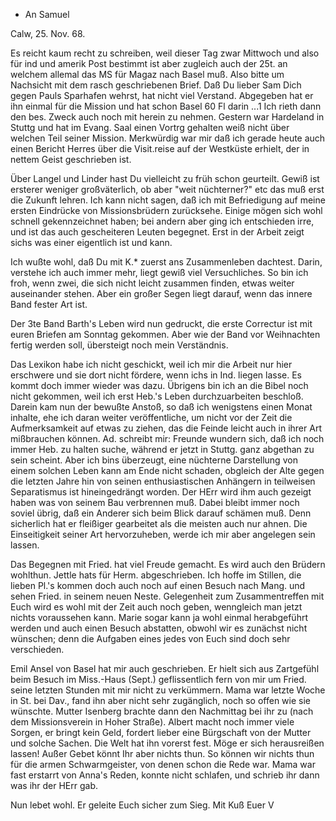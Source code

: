 + An Samuel

 Calw, 25. Nov. 68.

Es reicht kaum recht zu schreiben, weil dieser Tag zwar Mittwoch und also für ind und amerik Post bestimmt ist aber zugleich auch der 25t. an welchem allemal das MS für Magaz nach Basel muß. Also bitte um Nachsicht mit dem rasch geschriebenen Brief. Daß Du lieber Sam Dich gegen Pauls Sparhafen wehrst, hat nicht viel Verstand. Abgegeben hat er ihn einmal für die Mission und hat schon Basel 60 Fl darin ...1 Ich rieth dann den bes. Zweck auch noch mit herein zu nehmen. Gestern war Hardeland in Stuttg und hat im Evang. Saal einen Vortrg gehalten weiß nicht über welchen Teil seiner Mission. Merkwürdig war mir daß ich gerade heute auch einen Bericht Herres über die Visit.reise auf der Westküste erhielt, der in nettem Geist geschrieben ist.

Über Langel und Linder hast Du vielleicht zu früh schon geurteilt. Gewiß ist ersterer weniger großväterlich, ob aber "weit nüchterner?" etc das muß erst die Zukunft lehren. Ich kann nicht sagen, daß ich mit Befriedigung auf meine ersten Eindrücke von Missionsbrüdern zurücksehe. Einige mögen sich wohl schnell gekennzeichnet haben; bei andern aber ging ich entschieden irre, und ist das auch gescheiteren Leuten begegnet. Erst in der Arbeit zeigt sichs was einer eigentlich ist und kann.

Ich wußte wohl, daß Du mit K.<nobloch>* zuerst ans Zusammenleben dachtest. Darin, verstehe ich auch immer mehr, liegt gewiß viel Versuchliches. So bin ich froh, wenn zwei, die sich nicht leicht zusammen finden, etwas weiter auseinander stehen. Aber ein großer Segen liegt darauf, wenn das innere Band fester Art ist.

Der 3te Band Barth's Leben wird nun gedruckt, die erste Correctur ist mit euren Briefen am Sonntag gekommen. Aber wie der Band vor Weihnachten fertig werden soll, übersteigt noch mein Verständnis.

Das Lexikon habe ich nicht geschickt, weil ich mir die Arbeit nur hier erschwere und sie dort nicht fördere, wenn ichs in Ind. liegen lasse. Es kommt doch immer wieder was dazu. Übrigens bin ich an die Bibel noch nicht gekommen, weil ich erst Heb.'s Leben durchzuarbeiten beschloß. Darein kam nun der bewußte Anstoß, so daß ich wenigstens einen Monat inhalte, ehe ich daran weiter veröffentliche, um nicht vor der Zeit die Aufmerksamkeit auf etwas zu ziehen, das die Feinde leicht auch in ihrer Art mißbrauchen können. Ad. schreibt mir: Freunde wundern sich, daß ich noch immer Heb. zu halten suche, während er jetzt in Stuttg. ganz abgethan zu sein scheint. Aber ich bins überzeugt, eine nüchterne Darstellung von einem solchen Leben kann am Ende nicht schaden, obgleich der Alte gegen die letzten Jahre hin von seinen enthusiastischen Anhängern in teilweisen Separatismus ist hineingedrängt worden. Der HErr wird ihm auch gezeigt haben was von seinem Bau verbrennen muß. Dabei bleibt immer noch soviel übrig, daß ein Anderer sich beim Blick darauf schämen muß. Denn sicherlich hat er fleißiger gearbeitet als die meisten auch nur ahnen. Die Einseitigkeit seiner Art hervorzuheben, werde ich mir aber angelegen sein lassen.

Das Begegnen mit Fried. hat viel Freude gemacht. Es wird auch den Brüdern wohlthun. Jettle hats für Herm. abgeschrieben. Ich hoffe im Stillen, die lieben Pl.'s kommen doch auch noch auf einen Besuch nach Mang. und sehen Fried. in seinem neuen Neste. Gelegenheit zum Zusammentreffen mit Euch wird es wohl mit der Zeit auch noch geben, wenngleich man jetzt nichts voraussehen kann. Marie sogar kann ja wohl einmal herabgeführt werden und auch einen Besuch abstatten, obwohl wir es zunächst nicht wünschen; denn die Aufgaben eines jedes von Euch sind doch sehr verschieden.

Emil Ansel von Basel hat mir auch geschrieben. Er hielt sich aus Zartgefühl beim Besuch im Miss.-Haus (Sept.) geflissentlich fern von mir um Fried. seine letzten Stunden mit mir nicht zu verkümmern. Mama war letzte Woche in St. bei Dav., fand ihn aber nicht sehr zugänglich, noch so offen wie sie wünschte. Mutter Isenberg brachte dann den Nachmittag bei ihr zu (nach dem Missionsverein in Hoher Straße). Albert macht noch immer viele Sorgen, er bringt kein Geld, fordert lieber eine Bürgschaft von der Mutter und solche Sachen. Die Welt hat ihn vorerst fest. Möge er sich herausreißen lassen! Außer Gebet könnt Ihr aber nichts thun. So können wir nichts thun für die armen Schwarmgeister, von denen schon die Rede war. Mama war fast erstarrt von Anna's Reden, konnte nicht schlafen, und schrieb ihr dann was ihr der HErr gab.

Nun lebet wohl. Er geleite Euch sicher zum Sieg. Mit Kuß
 Euer V
